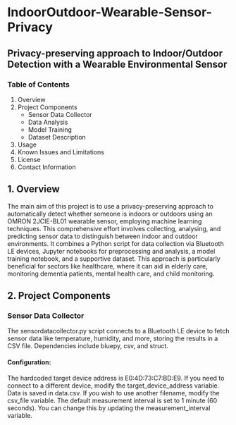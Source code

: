 # IndoorOutdoor-Wearable-Sensor-Privacy
## Privacy-preserving approach to Indoor/Outdoor Detection with a Wearable Environmental Sensor

### Table of Contents
1. Overview
2. Project Components
    - Sensor Data Collector
    - Data Analysis
    - Model Training
    - Dataset Description
3. Usage
4. Known Issues and Limitations
5. License
6. Contact Information

## 1. Overview

The main aim of this project is to use a privacy-preserving approach to automatically detect whether someone is indoors or outdoors using an OMRON 2JCIE-BL01 wearable sensor, employing machine learning techniques. This comprehensive effort involves collecting, analysing, and predicting sensor data to distinguish between indoor and outdoor environments. It combines a Python script for data collection via Bluetooth LE devices, Jupyter notebooks for preprocessing and analysis, a model training notebook, and a supportive dataset. This approach is particularly beneficial for sectors like healthcare, where it can aid in elderly care, monitoring dementia patients, mental health care, and child monitoring.

## 2. Project Components
### Sensor Data Collector
The sensordatacollector.py script connects to a Bluetooth LE device to fetch sensor data like temperature, humidity, and more, storing the results in a CSV file. Dependencies include bluepy, csv, and struct. 
#### Configuration:
The hardcoded target device address is E0:4D:73:C7:BD:E9. If you need to connect to a different device, modify the target_device_address variable.
Data is saved in data.csv. If you wish to use another filename, modify the csv_file variable.
The default measurement interval is set to 1 minute (60 seconds). You can change this by updating the measurement_interval variable.


